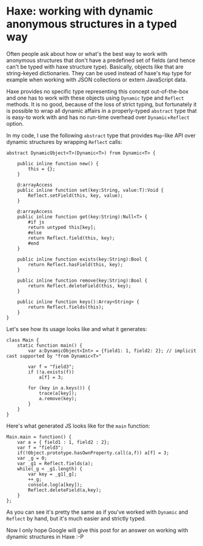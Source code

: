 [tags]: haxe

# Haxe: working with dynamic anonymous structures in a typed way

Often people ask about how or what's the best way to work with anonymous structures that don't have a predefined set of fields (and hence can't be typed with haxe structure type). Basically, objects like that are string-keyed dictionaries. They can be used instead of haxe's `Map` type for example when working with JSON collections or extern JavaScript data.

Haxe provides no specific type representing this concept out-of-the-box and one has to work with these objects using `Dynamic` type and `Reflect` methods. It is no good, because of the loss of strict typing, but fortunately it is possible to wrap all dynamic affairs in a properly-typed `abstract` type that is easy-to work with and has no run-time overhead over `Dynamic`+`Reflect` option.

In my code, I use the following `abstract` type that provides `Map`-like API over dynamic structures by wrapping `Reflect` calls:

    abstract DynamicObject<T>(Dynamic<T>) from Dynamic<T> {

        public inline function new() {
            this = {};
        }

        @:arrayAccess
        public inline function set(key:String, value:T):Void {
            Reflect.setField(this, key, value);
        }

        @:arrayAccess
        public inline function get(key:String):Null<T> {
            #if js
            return untyped this[key];
            #else
            return Reflect.field(this, key);
            #end
        }

        public inline function exists(key:String):Bool {
            return Reflect.hasField(this, key);
        }

        public inline function remove(key:String):Bool {
            return Reflect.deleteField(this, key);
        }

        public inline function keys():Array<String> {
            return Reflect.fields(this);
        }
    }
	
Let's see how its usage looks like and what it generates:

    class Main {
        static function main() {
            var a:DynamicObject<Int> = {field1: 1, field2: 2}; // implicit cast supported by "from Dynamic<T>"

            var f = "field3";
            if (!a.exists(f))
                a[f] = 3;

            for (key in a.keys()) {
                trace(a[key]);
                a.remove(key);
            }
        }
    }

Here's what generated JS looks like for the `main` function:

	Main.main = function() {
		var a = { field1 : 1, field2 : 2};
		var f = "field3";
		if(!Object.prototype.hasOwnProperty.call(a,f)) a[f] = 3;
		var _g = 0;
		var _g1 = Reflect.fields(a);
		while(_g < _g1.length) {
			var key = _g1[_g];
			++_g;
			console.log(a[key]);
			Reflect.deleteField(a,key);
		}
	};

As you can see it's pretty the same as if you've worked with `Dynamic` and `Reflect` by hand, but it's much easier and strictly typed.

Now I only hope Google will give this post for an answer on working with dynamic structures in Haxe :-P
